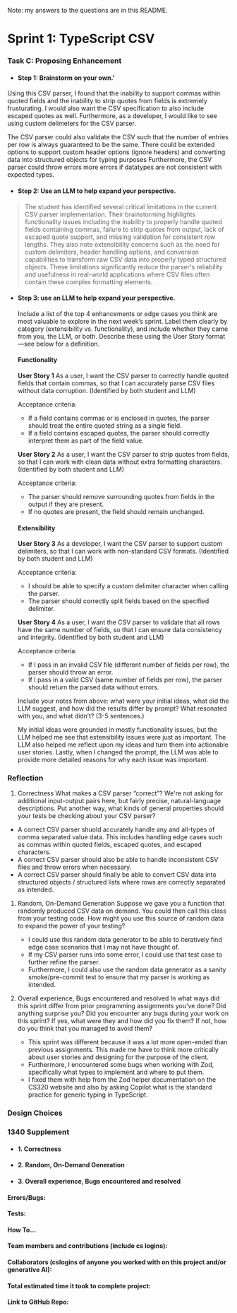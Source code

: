 Note: my answers to the questions are in this README.

# Sprint 1: TypeScript CSV

### Task C: Proposing Enhancement

- #### Step 1: Brainstorm on your own.'

Using this CSV parser, I found that the inability to support commas within quoted fields and the inability to strip quotes from fields is extremely frusturating. I would also want the CSV specification to also include escaped quotes as well. Furthermore, as a developer, I would like to see using custom delimeters for the CSV parser.

The CSV parser could also validate the CSV such that the number of entries per row is always guaranteed to be the same. There could be extended options to support custom header options (ignore headers) and converting data into structured objects for typing purposes Furthermore, the CSV parser could throw errors more errors if datatypes are not consistent with expected types.

- #### Step 2: Use an LLM to help expand your perspective.

> The student has identified several critical limitations in the current CSV parser implementation. Their brainstorming highlights functionality issues including the inability to properly handle quoted fields containing commas, failure to strip quotes from output, lack of escaped quote support, and missing validation for consistent row lengths. They also note extensibility concerns such as the need for custom delimiters, header handling options, and conversion capabilities to transform raw CSV data into properly typed structured objects. These limitations significantly reduce the parser's reliability and usefulness in real-world applications where CSV files often contain these complex formatting elements.

- #### Step 3: use an LLM to help expand your perspective.

  Include a list of the top 4 enhancements or edge cases you think are most valuable to explore in the next week’s sprint. Label them clearly by category (extensibility vs. functionality), and include whether they came from you, the LLM, or both. Describe these using the User Story format—see below for a definition.

  #### Functionality

  **User Story 1**
  As a user, I want the CSV parser to correctly handle quoted fields that contain commas, so that I can accurately parse CSV files without data corruption. (Identified by both student and LLM)

  Acceptance criteria:

  - If a field contains commas or is enclosed in quotes, the parser should treat the entire quoted string as a single field.
  - If a field contains escaped quotes, the parser should correctly interpret them as part of the field value.

  **User Story 2**
  As a user, I want the CSV parser to strip quotes from fields, so that I can work with clean data without extra formatting characters. (Identified by both student and LLM)

  Acceptance criteria:

  - The parser should remove surrounding quotes from fields in the output if they are present.
  - If no quotes are present, the field should remain unchanged.

  #### Extensibility

  **User Story 3**
  As a developer, I want the CSV parser to support custom delimiters, so that I can work with non-standard CSV formats. (Identified by both student and LLM)

  Acceptance criteria:

  - I should be able to specify a custom delimiter character when calling the parser.
  - The parser should correctly split fields based on the specified delimiter.

  **User Story 4**
  As a user, I want the CSV parser to validate that all rows have the same number of fields, so that I can ensure data consistency and integrity. (Identified by both student and LLM)

  Acceptance criteria:

  - If I pass in an invalid CSV file (different number of fields per row), the parser should throw an error.
  - If I pass in a valid CSV (same number of fields per row), the parser should return the parsed data without errors.

  Include your notes from above: what were your initial ideas, what did the LLM suggest, and how did the results differ by prompt? What resonated with you, and what didn’t? (3-5 sentences.)

  My initial ideas were grounded in mostly functionality issues, but the LLM helped me see that extensibility issues were just as important. The LLM also helped me reflect upon my ideas and turn them into actionable user stories. Lastly, when I changed the prompt, the LLM was able to provide more detailed reasons for why each issue was important.

### Reflection

1. Correctness
   What makes a CSV parser “correct”? We're not asking for additional input-output pairs here, but fairly precise, natural-language descriptions. Put another way, what kinds of general properties should your tests be checking about your CSV parser?

- A correct CSV parser shuold accurately handle any and all-types of comma separated value data. This includes handling edge cases such as commas within quoted fields, escaped quotes, and escaped characters.
- A correct CSV parser should also be able to handle inconsistent CSV files and throw errors when necessary.
- A correct CSV parser should finally be able to convert CSV data into structured objects / structured lists where rows are correctly separated as intended.

1. Random, On-Demand Generation
   Suppose we gave you a function that randomly produced CSV data on demand. You could then call this class from your testing code. How might you use this source of random data to expand the power of your testing?

   - I could use this random data generator to be able to iteratively find edge case scenarios that I may not have thought of.
   - If my CSV parser runs into some error, I could use that test case to further refine the parser.
   - Furthermore, I could also use the random data generator as a sanity smoke/pre-commit test to ensure that my parser is working as intended.

2. Overall experience, Bugs encountered and resolved
   In what ways did this sprint differ from prior programming assignments you’ve done? Did anything surprise you? Did you encounter any bugs during your work on this sprint? If yes, what were they and how did you fix them? If not, how do you think that you managed to avoid them?

   - This sprint was different because it was a lot more open-ended than previous assignments. This made me have to think more critically about user stories and designing for the purpose of the client.
   - Furthermore, I encountered some bugs when working with Zod, specifically what types to implement and where to put them.
   - I fixed them with help from the Zod helper documentation on the CS320 website and also by asking Copilot what is the standard practice for generic typing in TypeScript.

### Design Choices

### 1340 Supplement

- #### 1. Correctness

- #### 2. Random, On-Demand Generation

- #### 3. Overall experience, Bugs encountered and resolved

#### Errors/Bugs:

#### Tests:

#### How To…

#### Team members and contributions (include cs logins):

#### Collaborators (cslogins of anyone you worked with on this project and/or generative AI):

#### Total estimated time it took to complete project:

#### Link to GitHub Repo:
